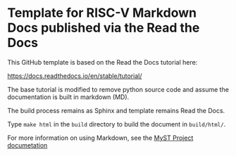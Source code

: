 # Template for RISC-V Markdown Docs published via the Read the Docs

This GitHub template is based on the Read the Docs tutorial
here:

https://docs.readthedocs.io/en/stable/tutorial/

The base tutorial is modified to remove python source code
and assume the documentation is built in markdown (MD).

The build process remains as Sphinx and template remains Read the Docs.

Type `make html` in the `build` directory to build the document in `build/html/`.

For more information on using Markdown, see the
[MyST Project documetation](https://myst-parser.readthedocs.io/en/latest/index.html)
